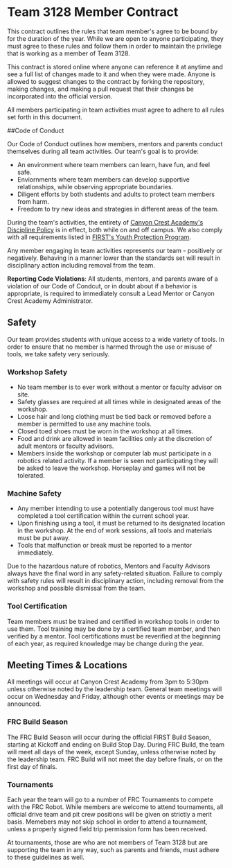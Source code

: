 Team 3128 Member Contract
=====

This contract outlines the rules that team member's agree to be bound by for the duration of the year. While we are open to anyone participating, they must agree to these rules and follow them in order to maintain the privilege that is working as a member of Team 3128.

This contract is stored online where anyone can reference it at anytime and see a full list of changes made to it and when they were made. Anyone is allowed to suggest changes to the contract by forking the repository, making changes, and making a pull request that their changes be incorporated into the official version.

All members participating in team activities must agree to adhere to all rules set forth in this document. 

##Code of Conduct

Our Code of Conduct outlines how members, mentors and parents conduct themselves during all team activities. Our team's goal is to provide:
* An environment where team members can learn, have fun, and feel safe.
* Enviornments where team members can develop supportive relationships, while observing appropriate boundaries.
* Diligent efforts by both students and adults to protect team members from harm.
* Freedom to try new ideas and strategies in different areas of the team.

During the team's activities, the entirety of [Canyon Crest Academy's Discipline Policy](http://cc.sduhsd.net/documents/KeyInfo/Discipline%20Policy15-16.pdf) is in effect, both while on and off campus. We also comply with all requirements listed in [FIRST's Youth Protection Program](http://www.firstinspires.org/resource-library/youth-protection-policy).

Any member engaging in team activities represents our team - positively or negatively. Behaving in a manner lower than the standards set will result in disciplinary action including removal from the team.

**Reporting Code Violations**: All students, mentors, and parents aware of a violation of our Code of Condcut, or in doubt about if a behavior is appropriate, is required to immediately consult a Lead Mentor or Canyon Crest Academy Administrator.

## Safety
Our team provides students with unique access to a wide variety of tools. In order to ensure that no member is harmed through the use or misuse of tools, we take safety very seriously.

### Workshop Safety
* No team member is to ever work without a mentor or faculty advisor on site.
* Safety glasses are required at all times while in designated areas of the workshop. 
* Loose hair and long clothing must be tied back or removed before a member is permitted to use any machine tools.
* Closed toed shoes must be worn in the workshop at all times.
* Food and drink are allowed in team facilities only at the discretion of adult mentors or faculty advisors.
* Members inside the workshop or computer lab must participate in a robotics related activity. If a member is seen not participating they will be asked to leave the workshop. Horseplay and games will not be tolerated.

### Machine Safety
* Any member intending to use a potentially dangerous tool must have completed a tool certification within the current school year.
* Upon finishing using a tool, it must be returned to its designated location in the workshop. At the end of work sessions, all tools and materials must be put away.
* Tools that malfunction or break must be reported to a mentor immediately.

Due to the hazardous nature of robotics, Mentors and Faculty Advisors always have the final word in any safety-related situation. Failure to comply with safety rules will result in disciplinary action, including removal from the workshop and possible dismissal from the team.

### Tool Certification
Team members must be trained and certified in workshop tools in order to use them. Tool training may be done by a certified team member, and then verified by a mentor. Tool certifications must be reverified at the beginning of each year, as required knowledge may be change during the year.

## Meeting Times & Locations
All meetings will occur at Canyon Crest Academy from 3pm to 5:30pm unless otherwise noted by the leadership team. General team meetings will occur on Wednesday and Friday, although other events or meetings may be announced.

### FRC Build Season
The FRC Build Season will occur during the official FIRST Build Season, starting at Kickoff and ending on Build Stop Day. During FRC Build, the team will meet all days of the week, except Sunday, unless otherwise noted by the leadership team. FRC Build will not meet the day before finals, or on the first day of finals.

### Tournaments
Each year the team will go to a number of FRC Tournaments to compete with the FRC Robot. While members are welcome to attend tournaments, all official drive team and pit crew positions will be given on strictly a merit basis. Memebers may not skip school in order to attend a tournament, unless a properly signed field trip permission form has been received.

At tournaments, those are who are not members of Team 3128 but are supporting the team in any way, such as parents and friends, must adhere to these guidelines as well.

